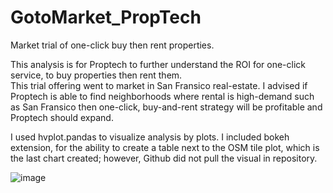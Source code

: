 # GotoMarket_PropTech
Market trial of one-click buy then rent properties.

This analysis is for Proptech to further understand the ROI for one-click service, to buy properties then rent them.  
This trial offering went to market in San Fransico real-estate.  I advised if Proptech is able to find neighborhoods where rental is high-demand such as San Fransico then one-click, buy-and-rent strategy will be profitable and Proptech should expand.

I used hvplot.pandas to visualize analysis by plots.  I included bokeh extension, for the ability to create a table next to the OSM tile plot, which is the last chart created; however, Github did not pull the visual in repository.





![image](https://user-images.githubusercontent.com/119983738/217637929-32912b9a-2e39-4564-8559-6ca42fad906d.png)
